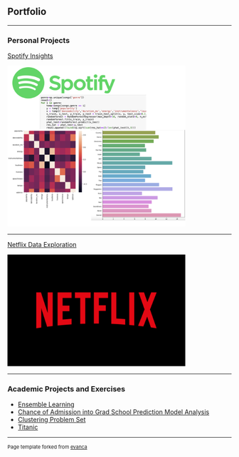 ## Portfolio

---

### Personal Projects

[Spotify Insights](/Spotify_page.md)

<img src="Spotify Porject thumbnail.png?raw=true" width="400" height="360" >

---

[Netflix Data Exploration](/Netflix_page.md)

<img src="493f5bba-81a4-11e9-bf79-066b49664af6_cm_1440w.png?raw=true" width="400" height="250">

---


### Academic Projects and Exercises

- [Ensemble Learning](https://github.com/zhaxylykbayeva/msis/blob/4fc4d6d3270da46aa36eab08d67815d54b07d8a9/Decision_Tree_&_Ensemble_Learning.ipynb)
- [Chance of Admission into Grad School Prediction Model Analysis](https://github.com/zhaxylykbayeva/msis/blob/2f8b7559ae2f475e3c35356a84b41c6d9e8fbfcb/Graduate%20School%20Admissions%20project.ipynb)
- [Clustering Problem Set](https://github.com/zhaxylykbayeva/msis/blob/2f8b7559ae2f475e3c35356a84b41c6d9e8fbfcb/Clustering_Assignment.ipynb)
- [Titanic](https://github.com/zhaxylykbayeva/msis/blob/c71c61d5ffe5a2068ee395a050562ba136dfb05e/Titanic_Machine_Learning_from_Disaster.ipynb)






---
<p style="font-size:11px">Page template forked from <a href="https://github.com/evanca/quick-portfolio">evanca</a></p>
